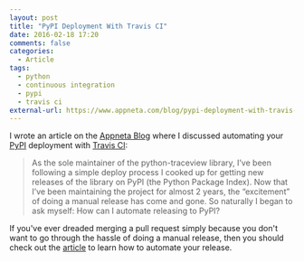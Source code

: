 ```yaml
---
layout: post
title: "PyPI Deployment With Travis CI"
date: 2016-02-18 17:20
comments: false
categories:
  - Article
tags:
  - python
  - continuous integration
  - pypi
  - travis ci
external-url: https://www.appneta.com/blog/pypi-deployment-with-travis-ci/
---
```


I wrote an article on the [Appneta Blog][1] where I discussed automating your
[PyPI][2] deployment with [Travis CI][3]:

> As the sole maintainer of the python-traceview library, I’ve been following a
simple deploy process I cooked up for getting new releases of the library on
PyPI (the Python Package Index). Now that I’ve been maintaining the project for
almost 2 years, the “excitement” of doing a manual release has come and gone.
So naturally I began to ask myself: How can I automate releasing to PyPI?

If you've ever dreaded merging a pull request simply because you don't want to
go through the hassle of doing a manual release, then you should check out
the [article][1] to learn how to automate your release.

[1]: https://www.appneta.com/blog/pypi-deployment-with-travis-ci/
[2]: https://pypi.python.org/pypi
[3]: https://travis-ci.org/
